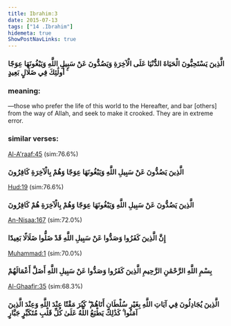 ```yaml
---
title: Ibrahim:3
date: 2015-07-13
tags: ["14 .Ibrahim"]
hidemeta: true 
ShowPostNavLinks: true 
---
```

### الَّذِينَ يَسْتَحِبُّونَ الْحَيَاةَ الدُّنْيَا عَلَى الْآخِرَةِ وَيَصُدُّونَ عَنْ سَبِيلِ اللَّهِ وَيَبْغُونَهَا عِوَجًا ۚ أُولَٰئِكَ فِي ضَلَالٍ بَعِيدٍ
### meaning: 
—those who prefer the life of this world to the Hereafter, and bar [others] from the way of Allah, and seek to make it crooked. They are in extreme error.
### similar verses: 

[Al-A'raaf:45](/7/45) (sim:76.6%)

### الَّذِينَ يَصُدُّونَ عَنْ سَبِيلِ اللَّهِ وَيَبْغُونَهَا عِوَجًا وَهُمْ بِالْآخِرَةِ كَافِرُونَ

[Hud:19](/11/19) (sim:76.6%)

### الَّذِينَ يَصُدُّونَ عَنْ سَبِيلِ اللَّهِ وَيَبْغُونَهَا عِوَجًا وَهُمْ بِالْآخِرَةِ هُمْ كَافِرُونَ

[An-Nisaa:167](/4/167) (sim:72.0%)

### إِنَّ الَّذِينَ كَفَرُوا وَصَدُّوا عَنْ سَبِيلِ اللَّهِ قَدْ ضَلُّوا ضَلَالًا بَعِيدًا

[Muhammad:1](/47/1) (sim:70.0%)

### بِسْمِ اللَّهِ الرَّحْمَٰنِ الرَّحِيمِ الَّذِينَ كَفَرُوا وَصَدُّوا عَنْ سَبِيلِ اللَّهِ أَضَلَّ أَعْمَالَهُمْ

[Al-Ghaafir:35](/40/35) (sim:68.3%)

### الَّذِينَ يُجَادِلُونَ فِي آيَاتِ اللَّهِ بِغَيْرِ سُلْطَانٍ أَتَاهُمْ ۖ كَبُرَ مَقْتًا عِنْدَ اللَّهِ وَعِنْدَ الَّذِينَ آمَنُوا ۚ كَذَٰلِكَ يَطْبَعُ اللَّهُ عَلَىٰ كُلِّ قَلْبِ مُتَكَبِّرٍ جَبَّارٍ
